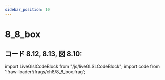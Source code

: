 ```yaml
---
sidebar_position: 10
---
```


# 8_8_box
## コード 8.12, 8.13, 図 8.10: 

import LiveGlslCodeBlock from "/js/liveGLSLCodeBlock";
import code from '!!raw-loader!/frags/ch8/8_8_box.frag';

<LiveGlslCodeBlock fragName='8_8_box.frag' fragCode={code} />
